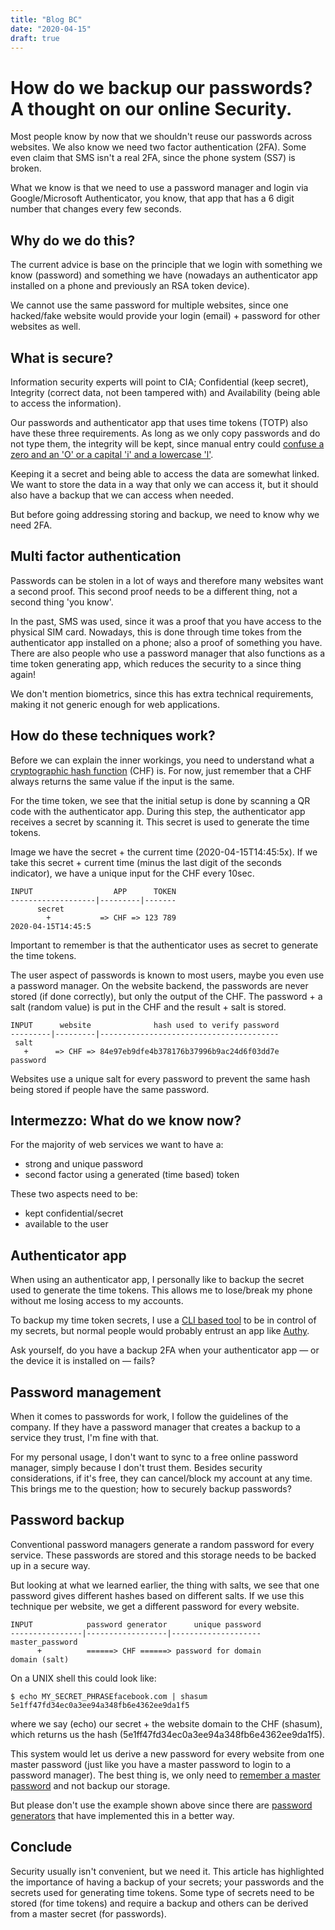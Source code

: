 ```yaml
---
title: "Blog BC"
date: "2020-04-15"
draft: true
---
```



# How do we backup our passwords? A thought on our online Security.

Most people know by now that we shouldn't reuse our passwords
across websites.
We also know we need two factor authentication (2FA).
Some even claim that SMS isn't a real 2FA,
since the phone system (SS7) is broken.

What we know is that we need to use a password manager
and login via Google/Microsoft Authenticator,
you know, that app that has a 6 digit number that changes every few seconds.

## Why do we do this?

The current advice is base on the principle that we login with something we know
(password) and something we have
(nowadays an authenticator app installed on a phone and previously an RSA token device).

We cannot use the same password for multiple websites,
since one hacked/fake website would provide your login (email) + password
for other websites as well.

## What is secure?

Information security experts will point to CIA;
Confidential (keep secret),
Integrity (correct data, not been tampered with)
and Availability (being able to access the information).

Our passwords and authenticator app that uses time tokens (TOTP)
also have these three requirements.
As long as we only copy passwords and do not type them,
the integrity will be kept,
since manual entry could
[confuse a zero and an 'O' or a capital 'i' and a lowercase 'l'](https://wikipedia.org/base58).

Keeping it a secret and being able to access the data are somewhat linked.
We want to store the data in a way that only we can access it,
but it should also have a backup that we can access when needed.

But before going addressing storing and backup, we need to know why we need 2FA.

## Multi factor authentication

Passwords can be stolen in a lot of ways and therefore many websites
want a second proof.
This second proof needs to be a different thing,
not a second thing 'you know'.

In the past, SMS was used,
since it was a proof that you have access to the physical SIM card.
Nowadays, this is done through time tokes from the authenticator app
installed on a phone; also a proof of something you have.
There are also people who use a password manager that also functions
as a time token generating app,
which reduces the security to a since thing again!

We don't mention biometrics, since this has extra technical requirements,
making it not generic enough for web applications.

## How do these techniques work?

Before we can explain the inner workings, you need to understand what a
[cryptographic hash function](https://en.wikipedia.org/wiki/Cryptographic_hash_function) (CHF)
is. For now, just remember that a CHF always returns the same value if the input is the same.

For the time token, we see that the initial setup is done by scanning a QR code with the authenticator app.
During this step, the authenticator app receives a secret by scanning it.
This secret is used to generate the time tokens.

Image we have the secret + the current time (2020-04-15T14:45:5x).
If we take this secret + current time (minus the last digit of the seconds indicator),
we have a unique input for the CHF every 10sec.

```
INPUT                  APP      TOKEN
-------------------|---------|-------
      secret
        +           => CHF => 123 789
2020-04-15T14:45:5

```

Important to remember is that the authenticator uses as secret
to generate the time tokens.


The user aspect of passwords is known to most users,
maybe you even use a password manager.
On the website backend, the passwords are never stored (if done correctly),
but only the output of the CHF.
The password + a salt (random value) is put in the CHF and the result + salt is stored.

```
INPUT      website              hash used to verify password
---------|---------|----------------------------------------
 salt
   +      => CHF => 84e97eb9dfe4b378176b37996b9ac24d6f03dd7e
password
```

Websites use a unique salt for every password
to prevent the same hash being stored if people have the same password.


## Intermezzo: What do we know now?

For the majority of web services we want to have a:
- strong and unique password
- second factor using a generated (time based) token

These two aspects need to be:
- kept confidential/secret
- available to the user


## Authenticator app

When using an authenticator app, I personally like to backup the secret used to generate the time tokens.
This allows me to lose/break my phone without me losing access to my accounts.

To backup my time token secrets,
I use a
[CLI based tool](https://github.com/svlentink/dockerfiles/tree/master/svlentink/totp-backup)
to be in control of my secrets,
but normal people would probably entrust an app like
[Authy](https://authy.com).

Ask yourself, do you have a backup 2FA when your authenticator app
&mdash; or the device it is installed on &mdash; fails?


## Password management

When it comes to passwords for work,
I follow the guidelines of the company.
If they have a password manager that creates a backup
to a service they trust, I'm fine with that.

For my personal usage, I don't want to sync to a free online password manager,
simply because I don't trust them.
Besides security considerations, if it's free,
they can cancel/block my account at any time.
This brings me to the question;
how to securely backup passwords?


## Password backup

Conventional password managers generate a random password for every service.
These passwords are stored and this storage needs to be backed up in a secure way.

But looking at what we learned earlier,
the thing with salts,
we see that one password gives different hashes based on different salts.
If we use this technique per website,
we get a different password for every website.

```
INPUT            password generator      unique password
----------------|------------------|--------------------
master_password
      +          ======> CHF ======> password for domain
domain (salt)
```

On a UNIX shell this could look like:
```shell
$ echo MY_SECRET_PHRASEfacebook.com | shasum
5e1ff47fd34ec0a3ee94a348fb6e4362ee9da1f5
```
where we say (echo) our secret + the website domain to the CHF (shasum),
which returns us the hash (5e1ff47fd34ec0a3ee94a348fb6e4362ee9da1f5).

This system would let us derive a new password for every website
from one master password
(just like you have a master password to login to a password manager).
The best thing is, we only need to
[remember a master password](https://xkcd.com/936/)
and not backup our storage.

But please don't use the example shown above
since there are
[password generators](https://lent.ink/projects/pwd/)
that have implemented this in a better way.

## Conclude

Security usually isn't convenient, but we need it.
This article has highlighted the importance of having a backup
of your secrets;
your passwords and the secrets used for generating time tokens.
Some type of secrets need to be stored (for time tokens) and require a backup
and others can be derived from a master secret (for passwords).



